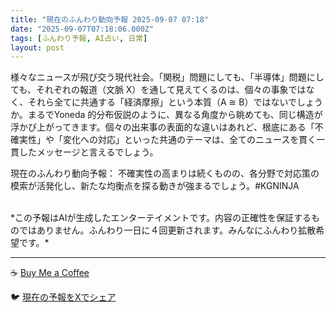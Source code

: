```yaml
---
title: "現在のふんわり動向予報 2025-09-07 07:18"
date: "2025-09-07T07:18:06.000Z"
tags: [ふんわり予報, AI占い, 日常]
layout: post
---
```


様々なニュースが飛び交う現代社会。「関税」問題にしても、「半導体」問題にしても、それぞれの報道（文脈 X）を通して見えてくるのは、個々の事象ではなく、それら全てに共通する「経済摩擦」という本質（A ≅ B）ではないでしょうか。まるでYoneda 的分布仮説のように、異なる角度から眺めても、同じ構造が浮かび上がってきます。個々の出来事の表面的な違いはあれど、根底にある「不確実性」や「変化への対応」といった共通のテーマは、全てのニュースを貫く一貫したメッセージと言えるでしょう。


現在のふんわり動向予報：
不確実性の高まりは続くものの、各分野で対応策の模索が活発化し、新たな均衡点を探る動きが強まるでしょう。#KGNINJA

<br>
*この予報はAIが生成したエンターテイメントです。内容の正確性を保証するものではありません。ふんわり一日に４回更新されます。みんなにふんわり拡散希望です。*

---
☕️ [Buy Me a Coffee](https://www.buymeacoffee.com/kgninja)

🐦 [現在の予報をXでシェア](https://twitter.com/intent/tweet?text=%E7%8F%BE%E5%9C%A8%E3%81%AE%E3%81%B5%E3%82%93%E3%82%8F%E3%82%8A%E4%BA%88%E5%A0%B1%3A%20%E3%80%8C%E6%A7%98%E3%80%85%E3%81%AA%E3%83%8B%E3%83%A5%E3%83%BC%E3%82%B9%E3%81%8C%E9%A3%9B%E3%81%B3%E4%BA%A4%E3%81%86%E7%8F%BE%E4%BB%A3%E7%A4%BE%E4%BC%9A%E3%80%82%E3%80%8D%23KGNINJA%20%E7%B6%9A%E3%81%8D%E3%81%AF%E3%83%96%E3%83%AD%E3%82%B0%E3%81%A7%EF%BC%81%F0%9F%91%87&url=https%3A%2F%2Fkg-ninja.github.io%2FFunwariyoso%2F)

